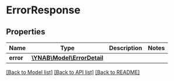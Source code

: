 # ErrorResponse

## Properties
Name | Type | Description | Notes
------------ | ------------- | ------------- | -------------
**error** | [**\YNAB\Model\ErrorDetail**](ErrorDetail.md) |  | 

[[Back to Model list]](../../README.md#documentation-for-models) [[Back to API list]](../../README.md#documentation-for-api-endpoints) [[Back to README]](../../README.md)

